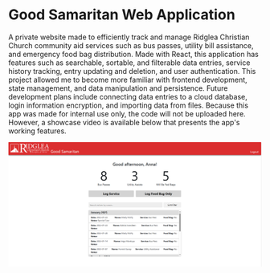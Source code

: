 # Good Samaritan Web Application
A private website made to efficiently track and manage Ridglea Christian Church community aid services such as bus passes, utility bill assistance, and emergency food bag distribution. Made with React, this application has features such as searchable, sortable, and filterable data entries, service history tracking, entry updating and deletion, and user authentication. This project allowed me to become more familiar with frontend development, state management, and data manipulation and persistence. Future development plans include connecting data entries to a cloud database, login information encryption, and importing data from files. Because this app was made for internal use only, the code will not be uploaded here. However, a showcase video is available below that presents the app's working features.

[![Good Samaritan Website Showcase](https://raw.githubusercontent.com/Annacjac/Good-Samaritan/main/thumbnail.png)](https://drive.google.com/file/d/1GiRiyxs2ue0XkIpyG6SS0LebZ-7zrBQz/view?usp=drive_link)
